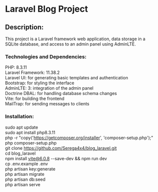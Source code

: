 # Laravel Blog Project

## Description:
This project is a Laravel framework web application, data storage in a SQLite database, and access to an admin panel using AdminLTE.

### Technologies and Dependencies:
PHP: 8.3.11  
Laravel Framework: 11.38.2  
Laravel UI: for generating basic templates and authentication  
Bootstrap: for styling the interface  
AdminLTE: 3: integration of the admin panel  
Doctrine DBAL: for handling database schema changes  
Vite: for building the frontend  
MailTrap: for sending messages to clients  

### Installation:
sudo apt update  
sudo apt install php8.3.11  
php -r "copy('https://getcomposer.org/installer', 'composer-setup.php');"  
php composer-setup.php  
git clone https://github.com/Serega4x4/blog_laravel.git  
cd blog_laravel  
npm install vite@6.0.8 --save-dev && npm run dev  
cp .env.example .env  
php artisan key:generate  
php artisan migrate  
php artisan db:seed  
php artisan serve  